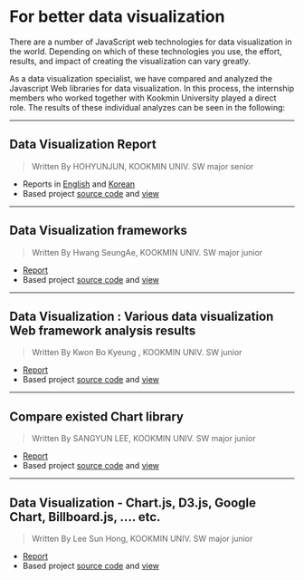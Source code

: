 # For better data visualization

There are a number of JavaScript web technologies for data visualization in the world. Depending on which of these technologies you use, the effort, results, and impact of creating the visualization can vary greatly.

As a data visualization specialist, we have compared and analyzed the Javascript Web libraries for data visualization. In this process, the internship members who worked together with Kookmin University played a direct role. The results of these individual analyzes can be seen in the following:

***

## Data Visualization Report
> Written By HOHYUNJUN, KOOKMIN UNIV. SW major senior
* Reports in [English](./HohyunJun/DataVisualizationReport(Eng).md) and [Korean](./HohyunJun/DataVisualizationReport(Kor).md)
* Based project [source code](./HohyunJun/Data_Visualization) and [view](https://neuroassociates.github.io/DataVisualizationReport/HohyunJun/Data_Visualization/DataVisualization.html)

***

## Data Visualization frameworks
> Written By Hwang SeungAe, KOOKMIN UNIV. SW major junior
* [Report](./HwangSeungAe/README.md)
* Based project [source code](./HwangSeungAe) and [view](https://neuroassociates.github.io/DataVisualizationReport/HwangSeungAe/Dashboard.html)

***

## Data Visualization : Various data visualization Web framework analysis results
> Written By Kwon Bo Kyeung , KOOKMIN UNIV. SW junior
* [Report](./KwonBoKyeung/README.md)
* Based project [source code](./KwonBoKyeung) and [view](https://neuroassociates.github.io/DataVisualizationReport/KwonBoKyeung/main.html)

***

## Compare existed Chart library
> Written By SANGYUN LEE, KOOKMIN UNIV. SW major junior
* [Report](./SANGYUNLEE/README.md)
* Based project [source code](./SANGYUNLEE) and [view](https://neuroassociates.github.io/DataVisualizationReport/SANGYUNLEE/index.html)
***

## Data Visualization - Chart.js, D3.js, Google Chart, Billboard.js, .... etc.
> Written By Lee Sun Hong, KOOKMIN UNIV. SW major junior
* [Report](./SunHongLee/README.md)
* Based project [source code](./SunHongLee) and [view](https://neuroassociates.github.io/DataVisualizationReport/SunHongLee/frameChart.html)
